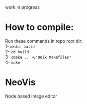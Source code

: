 work in progress

# How to compile:
Run these commands in repo root dir:  
1- `mkdir build`  
2- `cd build`  
3- `cmake .. -G"Unix Makefiles"`  
4- `make`  

# NeoVis
Node  based image editor
